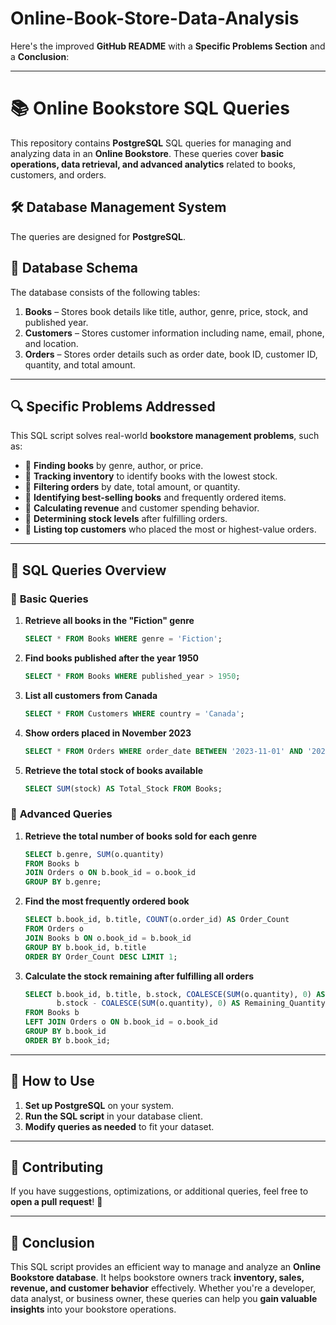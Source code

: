 # Online-Book-Store-Data-Analysis
Here's the improved **GitHub README** with a **Specific Problems Section** and a **Conclusion**:  

---

# 📚 Online Bookstore SQL Queries  

This repository contains **PostgreSQL** SQL queries for managing and analyzing data in an **Online Bookstore**. These queries cover **basic operations, data retrieval, and advanced analytics** related to books, customers, and orders.  

## 🛠️ Database Management System  
The queries are designed for **PostgreSQL**.  

## 📂 Database Schema  
The database consists of the following tables:  

1. **Books** – Stores book details like title, author, genre, price, stock, and published year.  
2. **Customers** – Stores customer information including name, email, phone, and location.  
3. **Orders** – Stores order details such as order date, book ID, customer ID, quantity, and total amount.  

---

## 🔍 Specific Problems Addressed  
This SQL script solves real-world **bookstore management problems**, such as:  

- 🔹 **Finding books** by genre, author, or price.  
- 🔹 **Tracking inventory** to identify books with the lowest stock.  
- 🔹 **Filtering orders** by date, total amount, or quantity.  
- 🔹 **Identifying best-selling books** and frequently ordered items.  
- 🔹 **Calculating revenue** and customer spending behavior.  
- 🔹 **Determining stock levels** after fulfilling orders.  
- 🔹 **Listing top customers** who placed the most or highest-value orders.  

---

## 📌 SQL Queries Overview  

### 📖 **Basic Queries**  
1. **Retrieve all books in the "Fiction" genre**  
   ```sql
   SELECT * FROM Books WHERE genre = 'Fiction';
   ```
2. **Find books published after the year 1950**  
   ```sql
   SELECT * FROM Books WHERE published_year > 1950;
   ```
3. **List all customers from Canada**  
   ```sql
   SELECT * FROM Customers WHERE country = 'Canada';
   ```
4. **Show orders placed in November 2023**  
   ```sql
   SELECT * FROM Orders WHERE order_date BETWEEN '2023-11-01' AND '2023-11-30';
   ```
5. **Retrieve the total stock of books available**  
   ```sql
   SELECT SUM(stock) AS Total_Stock FROM Books;
   ```

### 🚀 **Advanced Queries**  
1. **Retrieve the total number of books sold for each genre**  
   ```sql
   SELECT b.genre, SUM(o.quantity) 
   FROM Books b
   JOIN Orders o ON b.book_id = o.book_id
   GROUP BY b.genre;
   ```
2. **Find the most frequently ordered book**  
   ```sql
   SELECT b.book_id, b.title, COUNT(o.order_id) AS Order_Count
   FROM Orders o
   JOIN Books b ON o.book_id = b.book_id
   GROUP BY b.book_id, b.title
   ORDER BY Order_Count DESC LIMIT 1;
   ```
3. **Calculate the stock remaining after fulfilling all orders**  
   ```sql
   SELECT b.book_id, b.title, b.stock, COALESCE(SUM(o.quantity), 0) AS Ordered_Quantity,
          b.stock - COALESCE(SUM(o.quantity), 0) AS Remaining_Quantity
   FROM Books b
   LEFT JOIN Orders o ON b.book_id = o.book_id
   GROUP BY b.book_id
   ORDER BY b.book_id;
   ```

---

## 🔧 How to Use  
1. **Set up PostgreSQL** on your system.  
2. **Run the SQL script** in your database client.  
3. **Modify queries as needed** to fit your dataset.  

---

## 📢 Contributing  
If you have suggestions, optimizations, or additional queries, feel free to **open a pull request**! 🚀  

---

## 🎯 Conclusion  
This SQL script provides an efficient way to manage and analyze an **Online Bookstore database**. It helps bookstore owners track **inventory, sales, revenue, and customer behavior** effectively. Whether you're a developer, data analyst, or business owner, these queries can help you **gain valuable insights** into your bookstore operations.  
